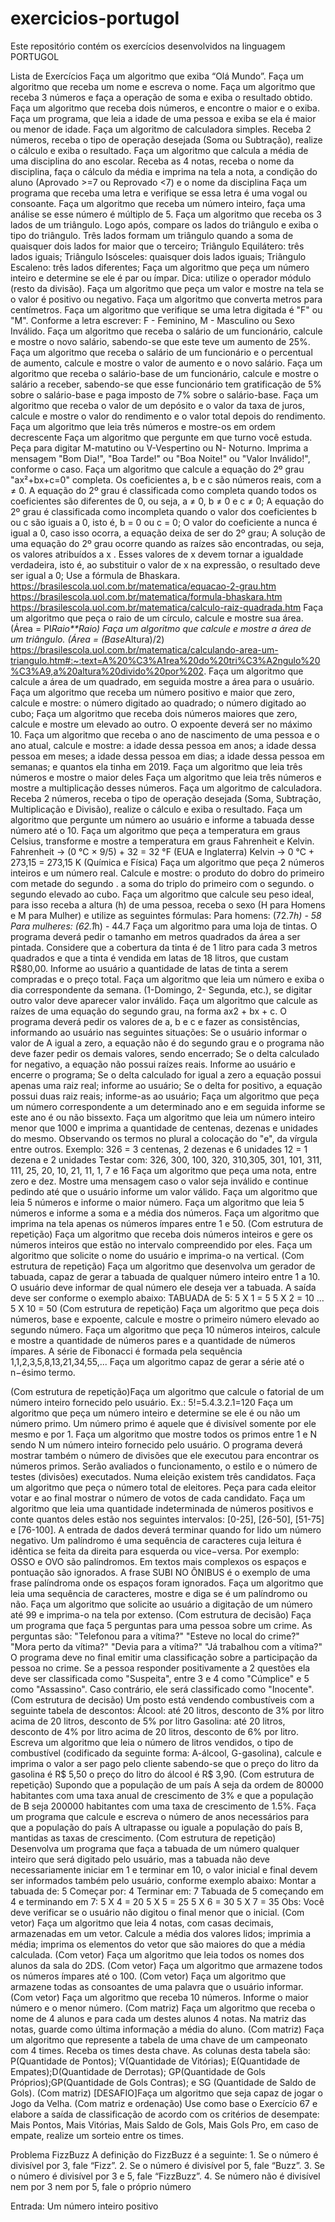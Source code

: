 # exercicios-portugol
Este repositório contém os exercícios desenvolvidos na linguagem PORTUGOL

Lista de Exercícios
Faça um algoritmo que exiba “Olá Mundo”.
Faça um algoritmo que receba um nome e escreva o nome.
Faça um algoritmo que receba 3 números e faça a operação de soma e exiba o resultado obtido.
Faça um algoritmo que receba dois números, e encontre o maior e o exiba.
Faça um programa, que leia a idade de uma pessoa e exiba se ela é maior ou menor de idade.
Faça um algoritmo de calculadora simples. Receba 2 números, receba o tipo de operação desejada (Soma ou Subtração), realize o cálculo e exiba o resultado.
Faça um algoritmo que calcula a média de uma disciplina do ano escolar. Receba as 4 notas, receba o nome da disciplina, faça o cálculo da média e imprima na tela a nota, a condição do aluno (Aprovado >=7 ou Reprovado <7) e o nome da disciplina
Faça um programa que receba uma letra e verifique se essa letra é uma vogal ou consoante.
Faça um algoritmo que receba um número inteiro, faça uma análise se esse número é múltiplo de 5.
Faça um algoritmo que receba os 3 lados de um triângulo. Logo após, compare os lados do triângulo e exiba o tipo do triângulo.
Três lados formam um triângulo quando a soma de quaisquer dois lados for maior que o terceiro;
Triângulo Equilátero: três lados iguais;
Triângulo Isósceles: quaisquer dois lados iguais;
Triângulo Escaleno: três lados diferentes;
Faça um algoritmo que peça um número inteiro e determine se ele é par ou ímpar. Dica: utilize o operador módulo (resto da divisão).
Faça um algoritmo que peça um valor e mostre na tela se o valor é positivo ou negativo.
Faça um algoritmo que converta metros para centímetros.
Faça um algoritmo que verifique se uma letra digitada é "F" ou "M". Conforme a letra escrever: F - Feminino, M - Masculino ou Sexo Inválido.
Faça um algoritmo que receba o salário de um funcionário, calcule e mostre o novo salário, sabendo-se que este teve um aumento de 25%.
Faça um algoritmo que receba o salário de um funcionário e o percentual de aumento, calcule e mostre o valor de aumento e o novo salário.
Faça um algoritmo que receba o salário-base de um funcionário, calcule e mostre o salário a receber, sabendo-se que esse funcionário tem gratificação de 5% sobre o salário-base e paga imposto de 7% sobre o salário-base.
Faça um algoritmo que receba o valor de um depósito  e o valor da taxa de juros, calcule e mostre o valor do rendimento e o valor total depois do rendimento.
Faça um algoritmo que leia três números e mostre-os em ordem decrescente
Faça um algoritmo que pergunte em que turno você estuda. Peça para digitar M-matutino ou V-Vespertino ou N- Noturno. Imprima a mensagem "Bom Dia!", "Boa Tarde!" ou "Boa Noite!" ou "Valor Inválido!", conforme o caso.
Faça um algoritmo que calcule a equação do 2º grau "ax²+bx+c=0" completa. Os coeficientes a, b e c são números reais, com a ≠ 0.
A equação do 2º grau é classificada como completa quando todos os coeficientes são diferentes de 0, ou seja, a ≠ 0, b ≠ 0 e c ≠ 0;
A equação do 2º grau é classificada como incompleta quando o valor dos coeficientes b ou c são iguais a 0, isto é, b = 0 ou c = 0;
O valor do coeficiente a nunca é igual a 0, caso isso ocorra, a equação deixa de ser do 2º grau;
A solução de uma equação do 2º grau ocorre quando as raízes são encontradas, ou seja, os valores atribuídos a x . Esses valores de x devem tornar a igualdade verdadeira, isto é, ao substituir o valor de x na expressão, o resultado deve ser igual a 0;
Use a fórmula de Bhaskara.
https://brasilescola.uol.com.br/matematica/equacao-2-grau.htm
https://brasilescola.uol.com.br/matematica/formula-bhaskara.htm
https://brasilescola.uol.com.br/matematica/calculo-raiz-quadrada.htm
Faça um algoritmo que peça o raio de um círculo, calcule e mostre sua área. (Área = PI*Raio**Raio)
Faça um algoritmo que calcule e mostre a área de um triângulo. (Área = (Base*Altura)/2)
https://brasilescola.uol.com.br/matematica/calculando-area-um-triangulo.htm#:~:text=A%20%C3%A1rea%20do%20tri%C3%A2ngulo%20%C3%A9,a%20altura%20divido%20por%202.
Faça um algoritmo que calcule a área de um quadrado, em seguida mostre a área para o usuário.
Faça um algoritmo que receba um número positivo e maior que zero, calcule e mostre:
o número digitado ao quadrado;
o número digitado ao cubo;
Faça um algoritmo que receba dois números maiores que zero, calcule e mostre um elevado ao outro. O expoente deverá ser no máximo 10.
Faça um algoritmo que receba o ano de nascimento de uma pessoa e o ano atual, calcule e mostre:
a idade dessa pessoa em anos;
a idade dessa pessoa em meses;
a idade dessa pessoa em dias;
a idade dessa pessoa em semanas;
e quantos ela tinha em 2019.
Faça um algoritmo que leia três números e mostre o maior deles
Faça um algoritmo que leia três números e mostre a multiplicação desses números.
Faça um algoritmo de calculadora. Receba 2 números, receba o tipo de operação desejada (Soma, Subtração, Multiplicação e Divisão), realize o cálculo e exiba o resultado.
Faça um algoritmo que pergunte um número ao usuário e informe a tabuada desse número até o 10. 
Faça um algoritmo que peça a temperatura em graus Celsius, transforme e mostre a temperatura em graus Fahrenheit e Kelvin.
Fahrenheit → (0 °C × 9/5) + 32 = 32 °F (EUA e Inglaterra)
Kelvin → 0 °C + 273,15 = 273,15 K (Química e Física)
Faça um algoritmo que peça 2 números inteiros e um número real. Calcule e mostre:
o produto do dobro do primeiro com metade do segundo .
a soma do triplo do primeiro com o segundo.
o segundo elevado ao cubo.
Faça um algoritmo  que calcule seu peso ideal, para isso receba a altura (h) de uma pessoa, receba o sexo (H para Homens e M para Mulher) e utilize as seguintes fórmulas:
Para homens: (72.7*h) - 58
Para mulheres: (62.1*h) - 44.7
Faça um algoritmo para uma loja de tintas. O programa deverá pedir o tamanho em metros quadrados da área a ser pintada. Considere que a cobertura da tinta é de 1 litro para cada 3 metros quadrados e que a tinta é vendida em latas de 18 litros, que custam R$80,00. Informe ao usuário a quantidade de latas de tinta a serem compradas e o preço total.
Faça um algoritmo que leia um número e exiba o dia correspondente da semana. (1-Domingo, 2- Segunda, etc.), se digitar outro valor deve aparecer valor inválido.
Faça um algoritmo que calcule as raízes de uma equação do segundo grau, na forma ax2 + bx + c. O programa deverá pedir os valores de a, b e c e fazer as consistências, informando ao usuário nas seguintes situações:
Se o usuário informar o valor de A igual a zero, a equação não é do segundo grau e o programa não deve fazer pedir os demais valores, sendo encerrado;
Se o delta calculado for negativo, a equação não possui raízes reais. Informe ao usuário e encerre o programa;
Se o delta calculado for igual a zero a equação possui apenas uma raiz real; informe ao usuário;
Se o delta for positivo, a equação possui duas raiz reais; informe-as ao usuário;
Faça um algoritmo que peça um número correspondente a um determinado ano e em seguida informe se este ano é ou não bissexto.
Faça um algoritmo que leia um número inteiro menor que 1000 e imprima a quantidade de centenas, dezenas e unidades do mesmo. Observando os termos no plural a colocação do "e", da vírgula entre outros. Exemplo:
326 = 3 centenas, 2 dezenas e 6 unidades
12 = 1 dezena e 2 unidades 
Testar com: 326, 300, 100, 320, 310,305, 301, 101, 311, 111, 25, 20, 10, 21, 11, 1, 7 e 16
Faça um algoritmo que peça uma nota, entre zero e dez. Mostre uma mensagem caso o valor seja inválido e continue pedindo até que o usuário informe um valor válido.
Faça um algoritmo que leia 5 números e informe o maior número.
Faça um algoritmo que leia 5 números e informe a soma e a média dos números.
Faça um algoritmo que imprima na tela apenas os números ímpares entre 1 e 50.
(Com estrutura de repetição) Faça um algoritmo que receba dois números inteiros e gere os números inteiros que estão no intervalo compreendido por eles.
Faça um algoritmo que solicite o nome do usuário e imprima-o na vertical.
(Com estrutura de repetição) Faça um algoritmo que desenvolva um gerador de tabuada, capaz de gerar a tabuada de qualquer número inteiro entre 1 a 10. O usuário deve informar de qual número ele deseja ver a tabuada. A saída deve ser conforme o exemplo abaixo:
TABUADA de 5:
5 X 1 = 5
5 X 2 = 10
…
5 X 10 = 50 
(Com estrutura de repetição) Faça um algoritmo que peça dois números, base e expoente, calcule e mostre o primeiro número elevado ao segundo número.
Faça um algoritmo que peça 10 números inteiros, calcule e mostre a quantidade de números pares e a quantidade de números ímpares.
A série de Fibonacci é formada pela sequência 1,1,2,3,5,8,13,21,34,55,... Faça um algoritmo capaz de gerar a série até o n−ésimo termo.

(Com estrutura de repetição)Faça um algoritmo que calcule o fatorial de um número inteiro fornecido pelo usuário. Ex.: 5!=5.4.3.2.1=120
Faça um algoritmo que peça um número inteiro e determine se ele é ou não um número primo. Um número primo é aquele que é divisível somente por ele mesmo e por 1.
Faça um algoritmo que mostre todos os primos entre 1 e N sendo N um número inteiro fornecido pelo usuário. O programa deverá mostrar também o número de divisões que ele executou para encontrar os números primos. Serão avaliados o funcionamento, o estilo e o número de testes (divisões) executados.
Numa eleição existem três candidatos. Faça um algoritmo que peça o número total de eleitores. Peça para cada eleitor votar e ao final mostrar o número de votos de cada candidato.
Faça um algoritmo que leia uma quantidade indeterminada de números positivos e conte quantos deles estão nos seguintes intervalos: [0-25], [26-50], [51-75] e [76-100]. A entrada de dados deverá terminar quando for lido um número negativo.
Um palíndromo é uma sequência de caracteres cuja leitura é idêntica se feita da direita para esquerda ou vice−versa. Por exemplo: OSSO e OVO são palíndromos. Em textos mais complexos os espaços e pontuação são ignorados. A frase SUBI NO ÔNIBUS é o exemplo de uma frase palíndroma onde os espaços foram ignorados. Faça um algoritmo que leia uma sequência de caracteres, mostre e diga se é um palíndromo ou não.
Faça um algoritmo que solicite ao usuário a digitação de um número até 99 e imprima-o na tela por extenso.
(Com estrutura de decisão) Faça um programa que faça 5 perguntas para uma pessoa sobre um crime. As perguntas são:
"Telefonou para a vítima?"
"Esteve no local do crime?"
"Mora perto da vítima?"
"Devia para a vítima?"
"Já trabalhou com a vítima?" 
O programa deve no final emitir uma classificação sobre a participação da pessoa no crime. Se a pessoa responder positivamente a 2 questões ela deve ser classificada como "Suspeita", entre 3 e 4 como "Cúmplice" e 5 como "Assassino". Caso contrário, ele será classificado como "Inocente".
(Com estrutura de decisão) Um posto está vendendo combustíveis com a seguinte tabela de descontos:
Álcool:
até 20 litros, desconto de 3% por litro
acima de 20 litros, desconto de 5% por litro
Gasolina:
até 20 litros, desconto de 4% por litro
acima de 20 litros, desconto de 6% por litro.
Escreva um algoritmo que leia o número de litros vendidos, o tipo de combustível (codificado da seguinte forma: A-álcool, G-gasolina), calcule e imprima o valor a ser pago pelo cliente sabendo-se que o preço do litro da gasolina é R$ 5,50 o preço do litro do álcool é R$ 3,90.
(Com estrutura de repetição) Supondo que a população de um país A seja da ordem de 80000 habitantes com uma taxa anual de crescimento de 3% e que a população de B seja 200000 habitantes com uma taxa de crescimento de 1.5%. Faça um programa que calcule e escreva o número de anos necessários para que a população do país A ultrapasse ou iguale a população do país B, mantidas as taxas de crescimento.
(Com estrutura de repetição) Desenvolva um programa que faça a tabuada de um número qualquer inteiro que será digitado pelo usuário, mas a tabuada não deve necessariamente iniciar em 1 e terminar em 10, o valor inicial e final devem ser informados também pelo usuário, conforme exemplo abaixo:
Montar a tabuada de: 5
Começar por: 4
Terminar em: 7
Tabuada de 5 começando em 4 e terminando em 7:
5 X 4 = 20
5 X 5 = 25
5 X 6 = 30
5 X 7 = 35
Obs: Você deve verificar se o usuário não digitou o final menor que o inicial.
(Com vetor) Faça um algoritmo que leia 4 notas, com casas decimais, armazenadas em um vetor.
Calcule a média dos valores lidos;
imprimia a média;
imprima os elementos do vetor que são maiores do que a média calculada.
(Com vetor) Faça um algoritmo que leia todos os nomes dos alunos da sala do 2DS.
(Com vetor) Faça um algoritmo que armazene todos os números ímpares até o 100.
(Com vetor) Faça um algoritmo que armazene todas as consoantes de uma palavra que o usuário informar.
(Com vetor) Faça um algoritmo que receba 10 números. Informe o maior número e o menor número.
(Com  matriz) Faça um algoritmo que receba o nome de 4 alunos e para cada um destes alunos 4 notas. Na matriz das notas, guarde como última informação a média do aluno.
(Com  matriz) Faça um algoritmo que represente a tabela de uma chave de um campeonato com 4 times. Receba os times desta chave. As colunas desta tabela são: P(Quantidade de Pontos); V(Quantidade de Vitórias); E(Quantidade de Empates);D(Quantidade de Derrotas); GP(Quantidade de Gols Próprios);GP(Quantidade de Gols Contras); e SG (Quantidade de Saldo de Gols).
(Com  matriz) [DESAFIO]Faça um algoritmo que seja capaz de jogar o Jogo da Velha.
(Com  matriz e ordenação) Use como base o Exercício 67 e elabore a saída de classificação de acordo com os critérios de desempate: Mais Pontos, Mais Vitórias, Mais Saldo de Gols, Mais Gols Pro, em caso de empate, realize um sorteio entre os times.

Problema FizzBuzz
  A definição do FizzBuzz é a seguinte:
    1. Se o número é divisível por 3, fale “Fizz”.
    2. Se o número é divisível por 5, fale “Buzz”.
    3. Se o número é divisível por 3 e 5, fale “FizzBuzz”.
    4. Se número não é divisível nem por 3 nem por 5, fale o próprio número

  Entrada: Um número inteiro positivo
